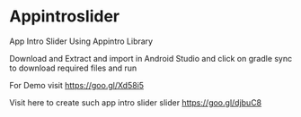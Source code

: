 # Appintroslider
App Intro Slider Using Appintro Library

Download and Extract and import in Android Studio and click on gradle sync to download required files and run

For Demo visit https://goo.gl/Xd58i5

Visit here to create such app intro slider slider https://goo.gl/djbuC8
